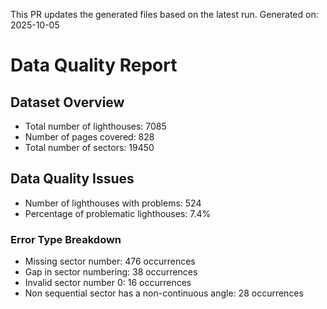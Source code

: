 This PR updates the generated files based on the latest run.
Generated on: 2025-10-05

# Data Quality Report

## Dataset Overview
- Total number of lighthouses: 7085
- Number of pages covered: 828
- Total number of sectors: 19450

## Data Quality Issues
- Number of lighthouses with problems: 524
- Percentage of problematic lighthouses: 7.4%

### Error Type Breakdown
- Missing sector number: 476 occurrences
- Gap in sector numbering: 38 occurrences
- Invalid sector number 0: 16 occurrences
- Non sequential sector has a non-continuous angle: 28 occurrences

